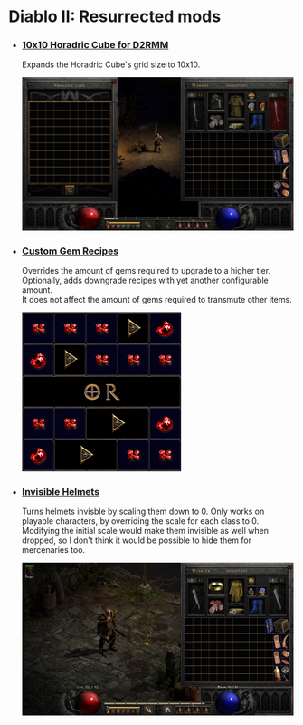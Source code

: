 # Diablo II: Resurrected mods

- ### [10x10 Horadric Cube for D2RMM](./10x10Cube)

  Expands the Horadric Cube's grid size to 10x10.

  ![mouse.jpg](./10x10Cube/_meta/mouse.jpg)

- ### [Custom Gem Recipes](./CustomGemRecipes)

  Overrides the amount of gems required to upgrade to a higher tier.  
  Optionally, adds downgrade recipes with yet another configurable amount.  
  It does not affect the amount of gems required to transmute other items.

  ![demo.jpg](./CustomGemRecipes/_meta/demo.png)

- ### [Invisible Helmets](./InvisibleHelmets)

  Turns helmets invisble by scaling them down to 0.
  Only works on playable characters, by overriding the scale for each class to 0.
  Modifying the initial scale would make them invisible as well when dropped, so I don't think it would be possible to hide them for mercenaries too.

  ![demo.jpg](./InvisibleHelmets/_meta/demo.jpg)
